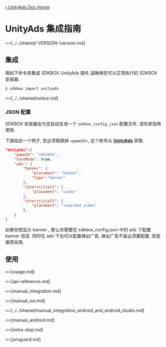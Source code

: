 [&#8249; UnityAds Doc Home](./)

<h1>UnityAds 集成指南</h1>
<<[../../shared/-VERSION-/version.md]


## 集成
用如下命令来集成 SDKBOX UnityAds 插件,请确保您可以正常执行的 SDKBOX 安装器.
```bash
$ sdkbox import unityads
```

<<[../../shared/notice.md]

<!--## Configuration
<<[../../shared/sdkbox_cloud.md]
<<[../../shared/remote_application_config.md]-->

### JSON 配置
SDKBOX 安装器会为您自动生成一个 `sdkbox_config.json` 配置文件, 请先修改再使用.

下面给出一个例子, 您必须替换掉 `<gameId>`, 这个账号从 [__UnityAds__](http://www.unityads.com/)
获取.

```json
"UnityAds":{
    "gameId": "1493045",
    "testMode": true,
    "ads": {
        "banner": {
            "placement": "banner",
            "type":"banner"
        },
        "interstitial1": {
            "placement": "video"
        },
        "interstitial2": {
            "placement": "rewarded_video"
        },
    }
}
```

如果你想显示 banner , 那么你需要在 sdkbox_config.json 中的 ads 下配置 banner 信息.
同时在 ads 下也可以配置弹出广告, 弹出广告不是必须要配置, 但是推荐采用.

<!--<<[sdkbox-config-encrypt.md]-->

## 使用
<<[usage.md]

<<[api-reference.md]

<<[manual_integration.md]

<<[manual_ios.md]

<<[../../shared/manual_integration_android_and_android_studio.md]

<<[manual_android.md]

<<[extra-step.md]

<<[proguard.md]
